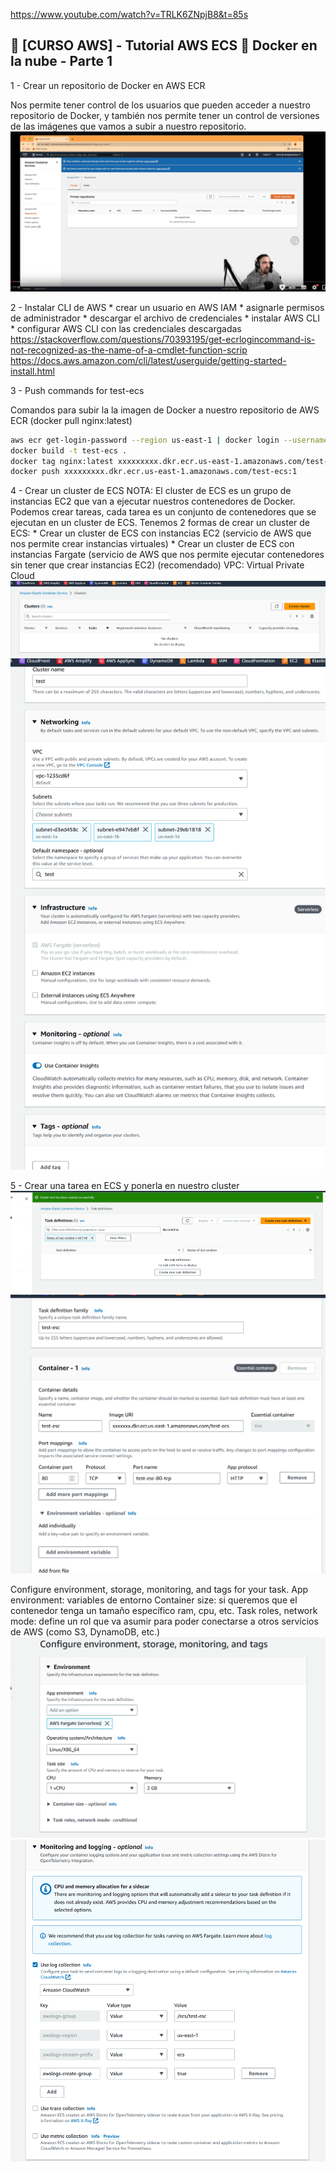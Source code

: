 https://www.youtube.com/watch?v=TRLK6ZNpjB8&t=85s

## 🚀 [CURSO AWS] - Tutorial AWS ECS 🐳 Docker en la nube - Parte 1

1 - Crear un repositorio de Docker en AWS ECR

Nos permite tener control de los usuarios que pueden acceder a nuestro repositorio de Docker, y también nos permite
tener un control de versiones de las imágenes que vamos a subir a nuestro repositorio.
![img.png](docs%2Fimg.png)


2 - Instalar CLI de AWS
    * crear un usuario en AWS IAM
    * asignarle permisos de administrador
    * descargar el archivo de credenciales
    * instalar AWS CLI
    * configurar AWS CLI con las credenciales descargadas
https://stackoverflow.com/questions/70393195/get-ecrlogincommand-is-not-recognized-as-the-name-of-a-cmdlet-function-scrip
https://docs.aws.amazon.com/cli/latest/userguide/getting-started-install.html


3 - Push commands for test-ecs

Comandos para subir la la imagen de Docker a nuestro repositorio de AWS ECR
(docker pull nginx:latest)

```bash
aws ecr get-login-password --region us-east-1 | docker login --username AWS --password-stdin xxxxxxxxx.dkr.ecr.us-east-1.amazonaws.com
docker build -t test-ecs .
docker tag nginx:latest xxxxxxxxx.dkr.ecr.us-east-1.amazonaws.com/test-ecs:1
docker push xxxxxxxxx.dkr.ecr.us-east-1.amazonaws.com/test-ecs:1
```

4 - Crear un cluster de ECS
NOTA:
El cluster de ECS es un grupo de instancias EC2 que van a ejecutar nuestros contenedores de Docker.
Podemos crear tareas, cada tarea es un conjunto de contenedores que se ejecutan en un cluster de ECS.
Tenemos 2 formas de crear un cluster de ECS:
    * Crear un cluster de ECS con instancias EC2 (servicio de AWS que nos permite crear instancias virtuales)
    * Crear un cluster de ECS con instancias Fargate (servicio de AWS que nos permite ejecutar contenedores 
        sin tener que crear instancias EC2) (recomendado)
VPC: Virtual Private Cloud
![img_1.png](docs%2Fimg_1.png)
![img_2.png](docs%2Fimg_2.png)

5 - Crear una tarea en ECS y ponerla en nuestro cluster
![img_3.png](docs%2Fimg_3.png)
![img_4.png](docs%2Fimg_4.png)

Configure environment, storage, monitoring, and tags for your task.
App environment: variables de entorno
Container size: si queremos que el contenedor tenga un tamaño específico ram, cpu, etc.
Task roles, network mode: define un rol que va asumir para poder conectarse a otros servicios de AWS (como S3, DynamoDB, etc.)
![img_5.png](docs%2Fimg_5.png)
![img_6.png](docs%2Fimg_6.png)
